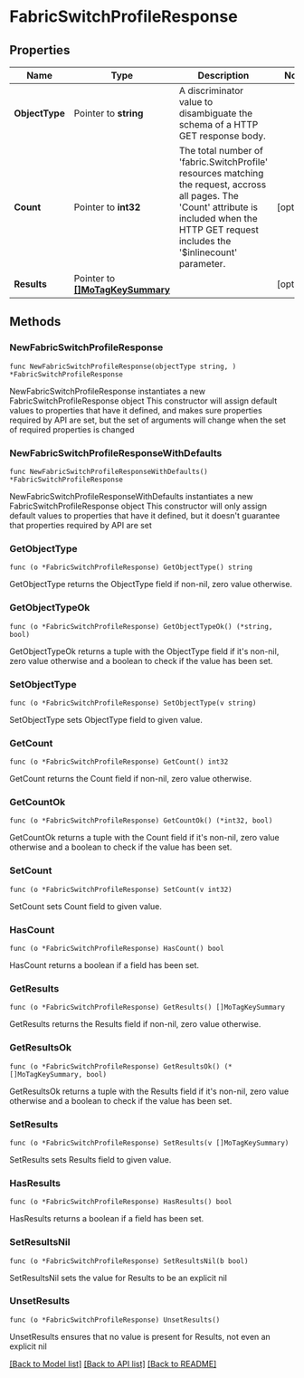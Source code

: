 # FabricSwitchProfileResponse

## Properties

Name | Type | Description | Notes
------------ | ------------- | ------------- | -------------
**ObjectType** | Pointer to **string** | A discriminator value to disambiguate the schema of a HTTP GET response body. | 
**Count** | Pointer to **int32** | The total number of &#39;fabric.SwitchProfile&#39; resources matching the request, accross all pages. The &#39;Count&#39; attribute is included when the HTTP GET request includes the &#39;$inlinecount&#39; parameter. | [optional] 
**Results** | Pointer to [**[]MoTagKeySummary**](mo.TagKeySummary.md) |  | [optional] 

## Methods

### NewFabricSwitchProfileResponse

`func NewFabricSwitchProfileResponse(objectType string, ) *FabricSwitchProfileResponse`

NewFabricSwitchProfileResponse instantiates a new FabricSwitchProfileResponse object
This constructor will assign default values to properties that have it defined,
and makes sure properties required by API are set, but the set of arguments
will change when the set of required properties is changed

### NewFabricSwitchProfileResponseWithDefaults

`func NewFabricSwitchProfileResponseWithDefaults() *FabricSwitchProfileResponse`

NewFabricSwitchProfileResponseWithDefaults instantiates a new FabricSwitchProfileResponse object
This constructor will only assign default values to properties that have it defined,
but it doesn't guarantee that properties required by API are set

### GetObjectType

`func (o *FabricSwitchProfileResponse) GetObjectType() string`

GetObjectType returns the ObjectType field if non-nil, zero value otherwise.

### GetObjectTypeOk

`func (o *FabricSwitchProfileResponse) GetObjectTypeOk() (*string, bool)`

GetObjectTypeOk returns a tuple with the ObjectType field if it's non-nil, zero value otherwise
and a boolean to check if the value has been set.

### SetObjectType

`func (o *FabricSwitchProfileResponse) SetObjectType(v string)`

SetObjectType sets ObjectType field to given value.


### GetCount

`func (o *FabricSwitchProfileResponse) GetCount() int32`

GetCount returns the Count field if non-nil, zero value otherwise.

### GetCountOk

`func (o *FabricSwitchProfileResponse) GetCountOk() (*int32, bool)`

GetCountOk returns a tuple with the Count field if it's non-nil, zero value otherwise
and a boolean to check if the value has been set.

### SetCount

`func (o *FabricSwitchProfileResponse) SetCount(v int32)`

SetCount sets Count field to given value.

### HasCount

`func (o *FabricSwitchProfileResponse) HasCount() bool`

HasCount returns a boolean if a field has been set.

### GetResults

`func (o *FabricSwitchProfileResponse) GetResults() []MoTagKeySummary`

GetResults returns the Results field if non-nil, zero value otherwise.

### GetResultsOk

`func (o *FabricSwitchProfileResponse) GetResultsOk() (*[]MoTagKeySummary, bool)`

GetResultsOk returns a tuple with the Results field if it's non-nil, zero value otherwise
and a boolean to check if the value has been set.

### SetResults

`func (o *FabricSwitchProfileResponse) SetResults(v []MoTagKeySummary)`

SetResults sets Results field to given value.

### HasResults

`func (o *FabricSwitchProfileResponse) HasResults() bool`

HasResults returns a boolean if a field has been set.

### SetResultsNil

`func (o *FabricSwitchProfileResponse) SetResultsNil(b bool)`

 SetResultsNil sets the value for Results to be an explicit nil

### UnsetResults
`func (o *FabricSwitchProfileResponse) UnsetResults()`

UnsetResults ensures that no value is present for Results, not even an explicit nil

[[Back to Model list]](../README.md#documentation-for-models) [[Back to API list]](../README.md#documentation-for-api-endpoints) [[Back to README]](../README.md)


